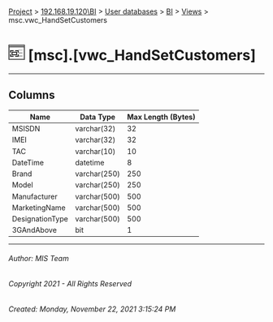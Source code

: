 #### 

[Project](../../../../index.md) > [192.168.19.120\\BI](../../../index.md) > [User databases](../../index.md) > [BI](../index.md) > [Views](Views.md) > msc.vwc_HandSetCustomers

# ![Views](../../../../Images/View32.png) [msc].[vwc_HandSetCustomers]

---

## <a name="#columns"></a>Columns

| Name | Data Type | Max Length (Bytes) |
|---|---|---|
| MSISDN | varchar(32) | 32 |
| IMEI | varchar(32) | 32 |
| TAC | varchar(10) | 10 |
| DateTime | datetime | 8 |
| Brand | varchar(250) | 250 |
| Model | varchar(250) | 250 |
| Manufacturer | varchar(500) | 500 |
| MarketingName | varchar(500) | 500 |
| DesignationType | varchar(500) | 500 |
| 3GAndAbove | bit | 1 |


---

###### Author:  MIS Team

###### Copyright 2021 - All Rights Reserved

###### Created: Monday, November 22, 2021 3:15:24 PM

